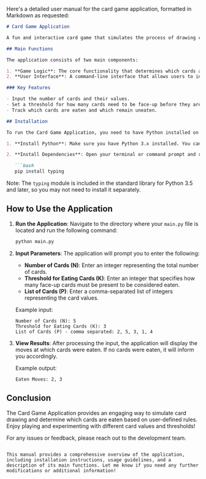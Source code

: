 Here's a detailed user manual for the card game application, formatted in Markdown as requested:

```markdown
# Card Game Application

A fun and interactive card game that simulates the process of drawing cards and determining which cards are eaten based on specific rules.

## Main Functions

The application consists of two main components:

1. **Game Logic**: The core functionality that determines which cards are eaten based on the rules provided.
2. **User Interface**: A command-line interface that allows users to input the number of cards, the threshold for eating cards, and the list of cards.

### Key Features

- Input the number of cards and their values.
- Set a threshold for how many cards need to be face-up before they are considered eaten.
- Track which cards are eaten and which remain uneaten.

## Installation

To run the Card Game Application, you need to have Python installed on your machine. Follow these steps to set up the environment:

1. **Install Python**: Make sure you have Python 3.x installed. You can download it from [python.org](https://www.python.org/downloads/).

2. **Install Dependencies**: Open your terminal or command prompt and run the following command to install the required packages:

   ```bash
   pip install typing
   ```

   Note: The `typing` module is included in the standard library for Python 3.5 and later, so you may not need to install it separately.

## How to Use the Application

1. **Run the Application**: Navigate to the directory where your `main.py` file is located and run the following command:

   ```bash
   python main.py
   ```

2. **Input Parameters**: The application will prompt you to enter the following:

   - **Number of Cards (N)**: Enter an integer representing the total number of cards.
   - **Threshold for Eating Cards (K)**: Enter an integer that specifies how many face-up cards must be present to be considered eaten.
   - **List of Cards (P)**: Enter a comma-separated list of integers representing the card values.

   Example input:
   ```
   Number of Cards (N): 5
   Threshold for Eating Cards (K): 3
   List of Cards (P) - comma separated: 2, 5, 3, 1, 4
   ```

3. **View Results**: After processing the input, the application will display the moves at which cards were eaten. If no cards were eaten, it will inform you accordingly.

   Example output:
   ```
   Eaten Moves: 2, 3
   ```

## Conclusion

The Card Game Application provides an engaging way to simulate card drawing and determine which cards are eaten based on user-defined rules. Enjoy playing and experimenting with different card values and thresholds!

For any issues or feedback, please reach out to the development team.
```

This manual provides a comprehensive overview of the application, including installation instructions, usage guidelines, and a description of its main functions. Let me know if you need any further modifications or additional information!